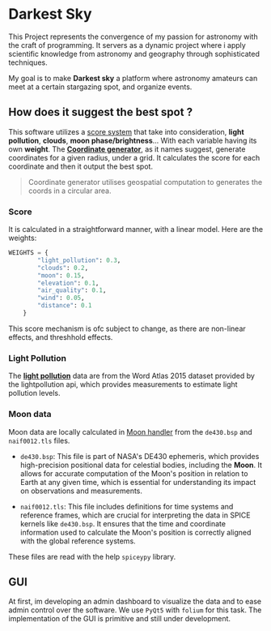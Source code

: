 # Darkest Sky

This Project represents the convergence of my passion for astronomy with the craft of programming. It servers as a dynamic project where i apply scientific knowledge from astronomy and geography through sophisticated techniques.

My goal is to make **Darkest sky** a platform where astronomy amateurs can meet at a certain stargazing spot, and organize events.

## How does it suggest the best spot ?

This software utilizes a [score system](./src/Processing/ScoreCalculator.py) that take into consideration, **light pollution**, **clouds**, **moon phase/brightness**... With each variable having its own **weight**. The [**Coordinate generator**](./src/Processing/CoordinateGenerator.py), as it names suggest, generate coordinates for a given radius, under a grid. It calculates the score for each coordinate and then it output the best spot. 
 
> Coordinate generator utilises geospatial computation to generates the coords in a circular area.
### Score 
It is calculated in a straightforward manner, with a linear model. Here are the weights:

```python
WEIGHTS = {
        "light_pollution": 0.3,
        "clouds": 0.2,
        "moon": 0.15,
        "elevation": 0.1,
        "air_quality": 0.1,
        "wind": 0.05,
        "distance": 0.1
    }
```
This score mechanism is ofc subject to change, as there are non-linear effects, and threshhold effects.


### Light Pollution
The [**light pollution**](./src/DataSource.py) data are from the Word Atlas 2015 dataset provided by the lightpollution api, which provides measurements to estimate light pollution levels.

### Moon data
Moon data are locally calculated in [Moon handler](./src/Processing/MoonHandler.py) from the `de430.bsp` and `naif0012.tls` files.
 - `de430.bsp`:  This file is part of NASA's DE430 ephemeris, which provides high-precision positional data for celestial bodies, including the **Moon**. It allows for accurate computation of the Moon's position in relation to Earth at any given time, which is essential for understanding its impact on observations and measurements.     

 - `naif0012.tls`: This file includes definitions for time systems and reference frames, which are crucial for interpreting the data in SPICE kernels like `de430.bsp`. It ensures that the time and coordinate information used to calculate the Moon's position is correctly aligned with the global reference systems.

These files are read with the help `spiceypy` library.

## GUI
At first, im developing an admin dashboard to visualize the data and to ease admin control over the software.
We use `PyQt5` with `folium` for this task. The implementation of the GUI is primitive and still under development.



